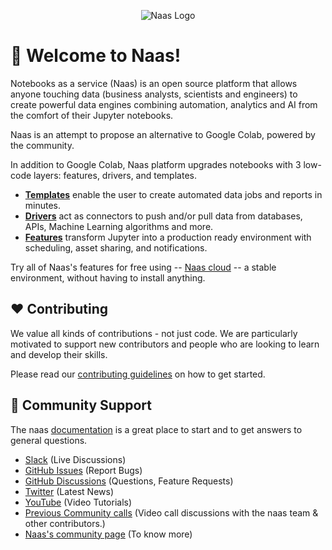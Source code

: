 <p align="center"><img alt="Naas Logo" src="https://i.imgur.com/ZpcvnKi.jpg")
"></p>

# :wave: Welcome to Naas!

Notebooks as a service (Naas) is an open source platform that allows anyone touching data (business analysts, scientists and engineers) to create powerful data engines combining automation, analytics and AI from the comfort of their Jupyter notebooks.

Naas is an attempt to propose an alternative to Google Colab, powered by the community.

In addition to Google Colab, Naas platform upgrades notebooks with 3 low-code layers: features, drivers, and templates.

- [**Templates**](https://docs.naas.ai/templates) enable the user to create automated data jobs and reports in minutes.
- [**Drivers**](https://docs.naas.ai/drivers) act as connectors to push and/or pull data from databases, APIs, Machine Learning algorithms and more.
- [**Features**](https://docs.naas.ai/features) transform Jupyter into a production ready environment with scheduling, asset sharing, and notifications.

Try all of Naas's features for free using -- [Naas cloud](https://app.naas.ai/hub/login) -- a stable environment, without having to install anything.

## ❤️ Contributing

We value all kinds of contributions - not just code. We are particularly motivated to support new contributors and people who are looking to learn and develop their skills.

Please read our [contributing guidelines](https://docs.naas.ai/contributing-to-naas) on how to get started.

## 🤔 Community Support

The naas [documentation](https://docs.naas.ai/) is a great place to start and to get answers to general questions.

- [Slack](https://join.slack.com/t/naas-club/shared_invite/zt-1970s5rie-dXXkigAdEJYc~LPdQIEaLA) (Live Discussions)
- [GitHub Issues](https://github.com/jupyter-naas/naas/issues/new) (Report Bugs)
- [GitHub Discussions](https://github.com/jupyter-naas/naas/discussions) (Questions, Feature Requests)
- [Twitter](https://twitter.com/JupyterNaas) (Latest News)
- [YouTube](https://www.youtube.com/c/naas-ai) (Video Tutorials)
- [Previous Community calls](https://naas-official.notion.site/3450f449df704f008c82004fd61f69ce?v=059be6a284e740e5b1013a57812a17f0) (Video call discussions with the naas team & other contributors.)
- [Naas's community page](https://www.notion.so/naas-official/Naas-Official-8150e2c35f9248049c48d3fe021b49bb) (To know more)
